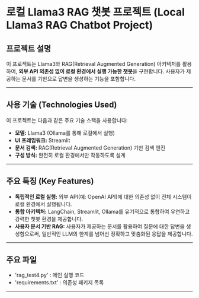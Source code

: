 # 로컬 Llama3 RAG 챗봇 프로젝트 (Local Llama3 RAG Chatbot Project)

## 프로젝트 설명

이 프로젝트는 Llama3와 RAG(Retrieval Augmented Generation) 아키텍처를 활용하여, **외부 API 의존성 없이 로컬 환경에서 실행 가능한 챗봇**을 구현합니다. 사용자가 제공하는 문서를 기반으로 답변을 생성하는 기능을 포함합니다.

---

## 사용 기술 (Technologies Used)

이 프로젝트는 다음과 같은 주요 기술 스택을 사용합니다:

* **모델:** Llama3 (Ollama를 통해 로컬에서 실행)
* **UI 프레임워크:** Streamlit
* **문서 검색:** RAG(Retrieval Augmented Generation) 기반 검색 엔진
* **구성 방식:** 완전히 로컬 환경에서만 작동하도록 설계

---

## 주요 특징 (Key Features)

* **독립적인 로컬 실행:** 외부 API(예: OpenAI API)에 대한 의존성 없이 전체 시스템이 로컬 환경에서 실행됩니다.
* **통합 아키텍처:** LangChain, Streamlit, Ollama를 유기적으로 통합하여 유연하고 강력한 챗봇 환경을 제공합니다.
* **사용자 문서 기반 RAG:** 사용자가 제공하는 문서를 활용하여 질문에 대한 답변을 생성함으로써, 일반적인 LLM의 한계를 넘어선 정확하고 맞춤화된 응답을 제공합니다.

---

## 주요 파일

* 'rag_test4.py' : 메인 실행 코드
* 'requirements.txt' : 의존성 패키지 목록

---




